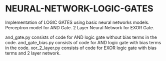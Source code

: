 # NEURAL-NETWORK-LOGIC-GATES
Implementation of LOGIC GATES using basic neural networks models.
Perceptron model for AND Gate. 
2 Layer Neural Network for EXOR Gate.

and_gate.py consists of code for AND logic gate without bias terms in the code.
and_gate_bias.py consists of code for AND logic gate with bias terms in the code.
xor_2_layer.py consists of code for EXOR logic gate with bias terms and 2 layer network.
